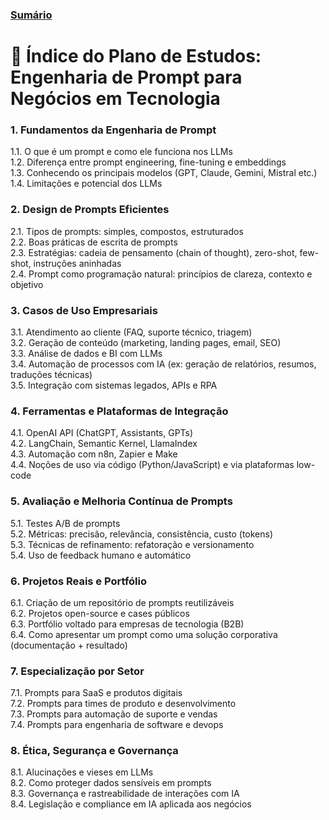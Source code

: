 ### [Sumário](<https://maksoud.github.io/Sumário>)

# 📘 Índice do Plano de Estudos: Engenharia de Prompt para Negócios em Tecnologia

### 1. Fundamentos da Engenharia de Prompt

1.1. O que é um prompt e como ele funciona nos LLMs  
1.2. Diferença entre prompt engineering, fine-tuning e embeddings  
1.3. Conhecendo os principais modelos (GPT, Claude, Gemini, Mistral etc.)  
1.4. Limitações e potencial dos LLMs

### 2. Design de Prompts Eficientes

2.1. Tipos de prompts: simples, compostos, estruturados  
2.2. Boas práticas de escrita de prompts  
2.3. Estratégias: cadeia de pensamento (chain of thought), zero-shot, few-shot, instruções aninhadas  
2.4. Prompt como programação natural: princípios de clareza, contexto e objetivo

### 3. Casos de Uso Empresariais

3.1. Atendimento ao cliente (FAQ, suporte técnico, triagem)  
3.2. Geração de conteúdo (marketing, landing pages, email, SEO)  
3.3. Análise de dados e BI com LLMs  
3.4. Automação de processos com IA (ex: geração de relatórios, resumos, traduções técnicas)  
3.5. Integração com sistemas legados, APIs e RPA

### 4. Ferramentas e Plataformas de Integração

4.1. OpenAI API (ChatGPT, Assistants, GPTs)  
4.2. LangChain, Semantic Kernel, LlamaIndex  
4.3. Automação com n8n, Zapier e Make  
4.4. Noções de uso via código (Python/JavaScript) e via plataformas low-code

### 5. Avaliação e Melhoria Contínua de Prompts

5.1. Testes A/B de prompts  
5.2. Métricas: precisão, relevância, consistência, custo (tokens)  
5.3. Técnicas de refinamento: refatoração e versionamento  
5.4. Uso de feedback humano e automático

### 6. Projetos Reais e Portfólio

6.1. Criação de um repositório de prompts reutilizáveis  
6.2. Projetos open-source e cases públicos  
6.3. Portfólio voltado para empresas de tecnologia (B2B)  
6.4. Como apresentar um prompt como uma solução corporativa (documentação + resultado)

### 7. Especialização por Setor

7.1. Prompts para SaaS e produtos digitais  
7.2. Prompts para times de produto e desenvolvimento  
7.3. Prompts para automação de suporte e vendas  
7.4. Prompts para engenharia de software e devops

### 8. Ética, Segurança e Governança

8.1. Alucinações e vieses em LLMs  
8.2. Como proteger dados sensíveis em prompts  
8.3. Governança e rastreabilidade de interações com IA  
8.4. Legislação e compliance em IA aplicada aos negócios
